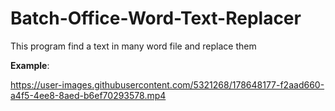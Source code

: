 # Batch-Office-Word-Text-Replacer
This program find a text in many word file and replace them

**Example**:

https://user-images.githubusercontent.com/5321268/178648177-f2aad660-a4f5-4ee8-8aed-b6ef70293578.mp4

